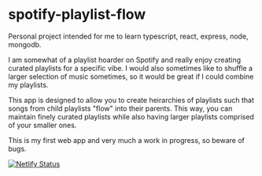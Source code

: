 # spotify-playlist-flow

Personal project intended for me to learn typescript, react, express, node, mongodb.

I am somewhat of a playlist hoarder on Spotify and really enjoy creating curated playlists for a specific vibe. I would also sometimes like to shuffle a larger selection
of music sometimes, so it would be great if I could combine my playlists.

This app is designed to allow you to create heirarchies of playlists such that songs from child playlists "flow" into their parents. This way, you can maintain finely
curated playlists while also having larger playlists comprised of your smaller ones.

This is my first web app and very much a work in progress, so beware of bugs.

[![Netlify Status](https://api.netlify.com/api/v1/badges/7990bb92-a37c-431e-9d1f-704c9d3a23e9/deploy-status)](https://app.netlify.com/sites/spotify-playlist-flow/deploys)
